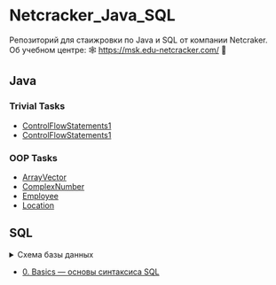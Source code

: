 # Netcracker_Java_SQL
Репозиторий для стаижровки по Java и SQL от компании Netcraker.  
Об учебном центре: 🕸 https://msk.edu-netcracker.com/ 🥜

## Java

### Trivial Tasks
- [ControlFlowStatements1](https://github.com/r-vvch/Netcracker_Java_SQL/tree/master/0.%20Trivial%20Tasks/ControlFlowStatements1 "Перейти к расположению")
- [ControlFlowStatements1](https://github.com/r-vvch/Netcracker_Java_SQL/tree/master/0.%20Trivial%20Tasks/ControlFlowStatements2 "Перейти к расположению")

### OOP Tasks
- [ArrayVector](https://github.com/r-vvch/Netcracker_Java_SQL/tree/master/Java/1.%20OOP%20Tasks/ArrayVector "Перейти к расположению")
- [ComplexNumber](https://github.com/r-vvch/Netcracker_Java_SQL/tree/master/Java/1.%20OOP%20Tasks/ComplexNumber "Перейти к расположению")
- [Employee](https://github.com/r-vvch/Netcracker_Java_SQL/tree/master/Java/1.%20OOP%20Tasks/Employee "Перейти к расположению")
- [Location](https://github.com/r-vvch/Netcracker_Java_SQL/tree/master/Java/1.%20OOP%20Tasks/Location "Перейти к расположению")

## SQL
<details>
  <summary>Схема базы данных</summary>
  <img src="https://github.com/r-vvch/Netcracker_Java_SQL/blob/master/SQL/EMPLOYEES.gif">
</details>

- [0. Basics — основы синтаксиса SQL](https://github.com/r-vvch/Netcracker_Java_SQL/blob/master/SQL/0.%20Basics.sql "Перейти к расположению")